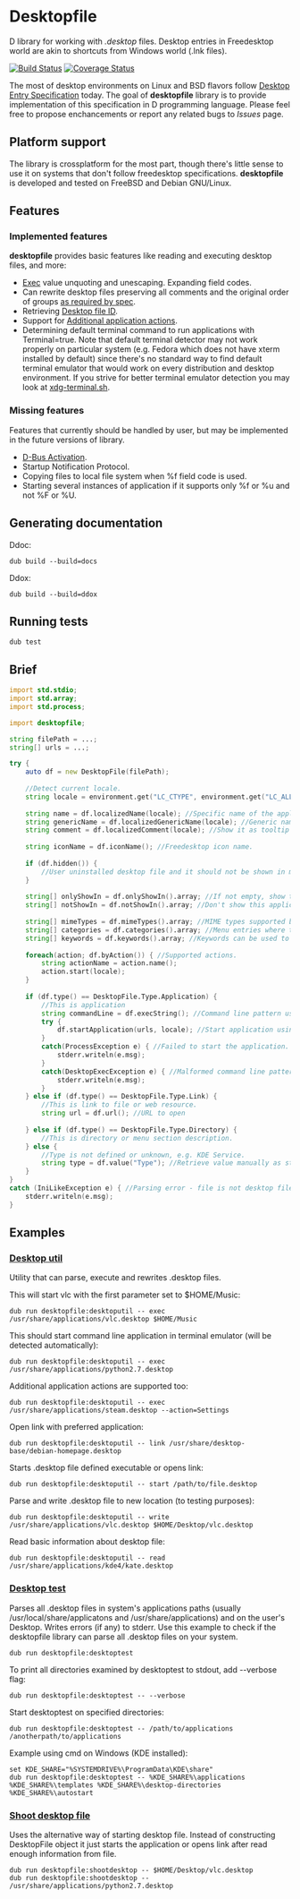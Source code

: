 # Desktopfile

D library for working with *.desktop* files. Desktop entries in Freedesktop world are akin to shortcuts from Windows world (.lnk files).

[![Build Status](https://travis-ci.org/MyLittleRobo/desktopfile.svg?branch=master)](https://travis-ci.org/MyLittleRobo/desktopfile) [![Coverage Status](https://coveralls.io/repos/MyLittleRobo/desktopfile/badge.svg?branch=master&service=github)](https://coveralls.io/github/MyLittleRobo/desktopfile?branch=master)

The most of desktop environments on Linux and BSD flavors follow [Desktop Entry Specification](http://standards.freedesktop.org/desktop-entry-spec/latest/) today.
The goal of **desktopfile** library is to provide implementation of this specification in D programming language.
Please feel free to propose enchancements or report any related bugs to *Issues* page.

## Platform support

The library is crossplatform for the most part, though there's little sense to use it on systems that don't follow freedesktop specifications.
**desktopfile** is developed and tested on FreeBSD and Debian GNU/Linux.

## Features

### Implemented features

**desktopfile** provides basic features like reading and executing desktop files, and more:

* [Exec](http://standards.freedesktop.org/desktop-entry-spec/latest/ar01s06.html) value unquoting and unescaping. Expanding field codes.
* Can rewrite desktop files preserving all comments and the original order of groups [as required by spec](https://specifications.freedesktop.org/desktop-entry-spec/latest/ar01s02.html).
* Retrieving [Desktop file ID](http://standards.freedesktop.org/desktop-entry-spec/latest/ape.html).
* Support for [Additional application actions](http://standards.freedesktop.org/desktop-entry-spec/latest/ar01s10.html).
* Determining default terminal command to run applications with Terminal=true. Note that default terminal detector may not work properly on particular system (e.g. Fedora which does not have xterm installed by default) since there's no standard way to find default terminal emulator that would work on every distribution and desktop environment. If you strive for better terminal emulator detection you may look at [xdg-terminal.sh](https://src.chromium.org/svn/trunk/deps/third_party/xdg-utils/scripts/xdg-terminal).

### Missing features

Features that currently should be handled by user, but may be implemented in the future versions of library.

* [D-Bus Activation](http://standards.freedesktop.org/desktop-entry-spec/latest/ar01s07.html).
* Startup Notification Protocol.
* Copying files to local file system when %f field code is used.
* Starting several instances of application if it supports only %f or %u and not %F or %U.

## Generating documentation

Ddoc:

    dub build --build=docs
    
Ddox:

    dub build --build=ddox

## Running tests

    dub test
    
## Brief

```d
import std.stdio;
import std.array;
import std.process;

import desktopfile;

string filePath = ...;
string[] urls = ...;

try {
    auto df = new DesktopFile(filePath);
    
    //Detect current locale.
    string locale = environment.get("LC_CTYPE", environment.get("LC_ALL", environment.get("LANG")));
    
    string name = df.localizedName(locale); //Specific name of the application.
    string genericName = df.localizedGenericName(locale); //Generic name of the application. Show it in menu under the specific name.
    string comment = df.localizedComment(locale); //Show it as tooltip or description.
    
    string iconName = df.iconName(); //Freedesktop icon name.
    
    if (df.hidden()) {
        //User uninstalled desktop file and it should not be shown in menus.
    }
    
    string[] onlyShowIn = df.onlyShowIn().array; //If not empty, show this application only in listed desktop environments.
    string[] notShowIn = df.notShowIn().array; //Don't show this application in listed desktop environments.
    
    string[] mimeTypes = df.mimeTypes().array; //MIME types supported by application.
    string[] categories = df.categories().array; //Menu entries where this application should be shown.
    string[] keywords = df.keywords().array; //Keywords can be used to improve searching of the application.
    
    foreach(action; df.byAction()) { //Supported actions.
        string actionName = action.name();
        action.start(locale);
    }
    
    if (df.type() == DesktopFile.Type.Application) {
        //This is application
        string commandLine = df.execString(); //Command line pattern used to start the application.
        try {
            df.startApplication(urls, locale); //Start application using given arguments and specified locale. It will be automatically started in terminal emulator if required.
        }
        catch(ProcessException e) { //Failed to start the application.
            stderr.writeln(e.msg); 
        }
        catch(DesktopExecException e) { //Malformed command line pattern.
            stderr.writeln(e.msg); 
        }
    } else if (df.type() == DesktopFile.Type.Link) {
        //This is link to file or web resource.
        string url = df.url(); //URL to open
        
    } else if (df.type() == DesktopFile.Type.Directory) {
        //This is directory or menu section description.
    } else {
        //Type is not defined or unknown, e.g. KDE Service.
        string type = df.value("Type"); //Retrieve value manually as string if you know how to deal with non-standard types.
    }
} 
catch (IniLikeException e) { //Parsing error - file is not desktop file or has errors.
    stderr.writeln(e.msg); 
}

```

## Examples

### [Desktop util](examples/desktoputil/source/app.d)

Utility that can parse, execute and rewrites .desktop files.

This will start vlc with the first parameter set to $HOME/Music:

    dub run desktopfile:desktoputil -- exec /usr/share/applications/vlc.desktop $HOME/Music
    
This should start command line application in terminal emulator (will be detected automatically):

    dub run desktopfile:desktoputil -- exec /usr/share/applications/python2.7.desktop

Additional application actions are supported too:

    dub run desktopfile:desktoputil -- exec /usr/share/applications/steam.desktop --action=Settings
    
Open link with preferred application:

    dub run desktopfile:desktoputil -- link /usr/share/desktop-base/debian-homepage.desktop

Starts .desktop file defined executable or opens link:

    dub run desktopfile:desktoputil -- start /path/to/file.desktop
    
Parse and write .desktop file to new location (to testing purposes):

    dub run desktopfile:desktoputil -- write /usr/share/applications/vlc.desktop $HOME/Desktop/vlc.desktop

Read basic information about desktop file:

    dub run desktopfile:desktoputil -- read /usr/share/applications/kde4/kate.desktop
 
### [Desktop test](examples/desktoptest/source/app.d)

Parses all .desktop files in system's applications paths (usually /usr/local/share/applicatons and /usr/share/applications) and on the user's Desktop.
Writes errors (if any) to stderr.
Use this example to check if the desktopfile library can parse all .desktop files on your system.

    dub run desktopfile:desktoptest

To print all directories examined by desktoptest to stdout, add --verbose flag:

    dub run desktopfile:desktoptest -- --verbose

Start desktoptest on specified directories:

    dub run desktopfile:desktoptest -- /path/to/applications /anotherpath/to/applications
    
Example using cmd on Windows (KDE installed):

    set KDE_SHARE="%SYSTEMDRIVE%\ProgramData\KDE\share"
    dub run desktopfile:desktoptest -- %KDE_SHARE%\applications %KDE_SHARE%\templates %KDE_SHARE%\desktop-directories %KDE_SHARE%\autostart
    
### [Shoot desktop file](examples/shootdesktop/source/app.d)

Uses the alternative way of starting desktop file. Instead of constructing DesktopFile object it just starts the application or opens link after read enough information from file.

    dub run desktopfile:shootdesktop -- $HOME/Desktop/vlc.desktop
    dub run desktopfile:shootdesktop -- /usr/share/applications/python2.7.desktop
